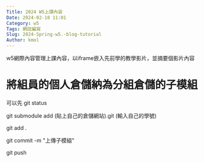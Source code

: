 ```yaml
---
Title: 2024 W5上課內容
Date: 2024-02-18 11:01
Category: w5
Tags: 網誌編寫
Slug: 2024-Spring-w5.-blog-tutorial
Author: kmol
---
```


w5網際內容管理上課內容，以iframe嵌入先前學的教學影片，並摘要個影片內容

<!-- PELICAN_END_SUMMARY -->

# 將組員的個人倉儲納為分組倉儲的子模組
可以先 git status

git submodule add (貼上自己的倉儲網站).git (輸入自己的學號)

git add .

git commit -m "上傳子模組"

git push